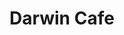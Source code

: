 ---
address: 212 Ritch Street
title: Darwin Cafe
install_date: July 2012

layout: location
image: "darwin_cafe.jpg"

latitude: 37.78061
longitude: -122.39614

tags:
- Seating
- Plants
- Tables
- Benches

---